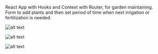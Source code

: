 React App with Hooks and Context with Router, for garden maintaining. Form to add plants and then set period of time when next irrigation or fertilization is needed.

![alt text](https://i.imgur.com/neUvXeL.png)

![alt text](https://i.imgur.com/w7wGvSL.png)

![alt text](https://i.imgur.com/Bu05KLC.png)
